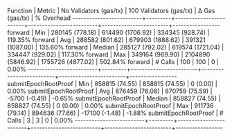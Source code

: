 Function                 | Metric  | No Validators (gas/tx) | 100 Validators (gas/tx) |         Δ Gas (gas/tx) |   % Overhead
-------------------------+---------+------------------------+-------------------------+------------------------+-----------------
forward                  | Min     |     280145 (778.18)    |      614490 (1706.92)   |     334345 (928.74)    |     119.35%
forward                  | Avg     |     288582 (801.62)    |      679903 (1888.62)   |     391321 (1087.00)   |     135.60%
forward                  | Median  |     285127 (792.02)    |      619574 (1721.04)   |     334447 (929.02)    |     117.30%
forward                  | Max     |     349164 (969.90)    |     2104890 (5846.92)   |    1755726 (4877.02)   |     502.84%
forward                  | # Calls |                    100 |                     100 |                      0 |       0.00%
-------------------------+---------+------------------------+-------------------------+------------------------+-----------------
submitEpochRootProof     | Min     |     858815 (74.55)     |      858815 (74.55)     |          0 (0.00)      |       0.00%
submitEpochRootProof     | Avg     |     876459 (76.08)     |      870759 (75.59)     |      -5700 (-0.49)     |      -0.65%
submitEpochRootProof     | Median  |     858827 (74.55)     |      858827 (74.55)     |          0 (0.00)      |       0.00%
submitEpochRootProof     | Max     |     911736 (79.14)     |      894636 (77.66)     |     -17100 (-1.48)     |      -1.88%
submitEpochRootProof     | # Calls |                      3 |                       3 |                      0 |       0.00%
-------------------------+---------+------------------------+-------------------------+------------------------+-----------------

